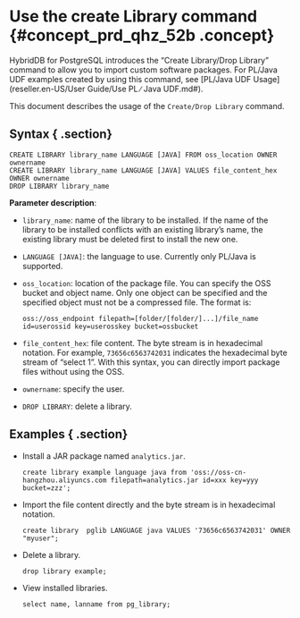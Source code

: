 # Use the create Library command {#concept_prd_qhz_52b .concept}

HybridDB for PostgreSQL introduces the “Create Library/Drop Library” command to allow you to import custom software packages. For PL/Java UDF examples created by using this command, see [PL/Java UDF Usage](reseller.en-US/User Guide/Use PL ∕ Java UDF.md#).

This document describes the usage of the `Create/Drop Library` command.

## Syntax { .section}

```
CREATE LIBRARY library_name LANGUAGE [JAVA] FROM oss_location OWNER ownername
CREATE LIBRARY library_name LANGUAGE [JAVA] VALUES file_content_hex OWNER ownername
DROP LIBRARY library_name
```

**Parameter description**:

-   `library_name`: name of the library to be installed. If the name of the library to be installed conflicts with an existing library’s name, the existing library must be deleted first to install the new one.
-   `LANGUAGE [JAVA]`: the language to use. Currently only PL/Java is supported.
-   `oss_location`: location of the package file. You can specify the OSS bucket and object name. Only one object can be specified and the specified object must not be a compressed file. The format is:

    ```
    oss://oss_endpoint filepath=[folder/[folder/]...]/file_name id=userossid key=userosskey bucket=ossbucket
    ```

-   `file_content_hex`: file content. The byte stream is in hexadecimal notation. For example, `73656c6563742031` indicates the hexadecimal byte stream of “select 1”. With this syntax, you can directly import package files without using the OSS.
-   `ownername`: specify the user.
-   `DROP LIBRARY`: delete a library.

## Examples { .section}

-   Install a JAR package named `analytics.jar`.

    ```
    create library example language java from 'oss://oss-cn-hangzhou.aliyuncs.com filepath=analytics.jar id=xxx key=yyy bucket=zzz';
    ```

-   Import the file content directly and the byte stream is in hexadecimal notation.

    ```
    create library  pglib LANGUAGE java VALUES '73656c6563742031' OWNER "myuser";
    ```

-   Delete a library.

    ```
    drop library example;
    ```

-   View installed libraries.

    ```
    select name, lanname from pg_library;
    ```


